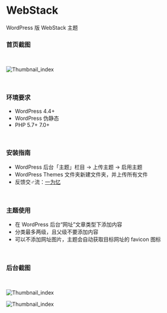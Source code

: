 # WebStack
WordPress 版 WebStack 主题
<br/>

### 首页截图
<br/>

![Thumbnail_index](https://cdn.iowen.cn/wp-content/uploads/2019/08/iowen_2019-08-27_01-05-39.png)

<br/>

### 环境要求
+ WordPress 4.4+
+ WordPress 伪静态
+ PHP 5.7+ 7.0+

<br/>

### 安装指南
+ WordPress 后台「主题」栏目 -> 上传主题 -> 启用主题
+ WordPress Themes 文件夹新建文件夹，并上传所有文件
+ 反馈交♂流：<a href="https://www.iowen.cn" target="_blank">一为忆</a>

<br/>

### 主题使用
+ 在 WordPress 后台“网址”文章类型下添加内容
+ 分类最多两级，且父级不要添加内容
+ 可以不添加网址图片，主题会自动获取目标网址的 favicon 图标
<br/>

### 后台截图
<br/>

![Thumbnail_index](https://cdn.iowen.cn/wp-content/uploads/2019/08/iowen_2019-08-27_01-22-37.jpg)

![Thumbnail_index](https://cdn.iowen.cn/wp-content/uploads/2019/08/iowen_2019-08-27_01-27-48.png)
